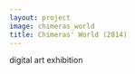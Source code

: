 ```yaml
---
layout: project
image: chimeras_world
title: Chimeras' World (2014)
---
```


digital art exhibition
